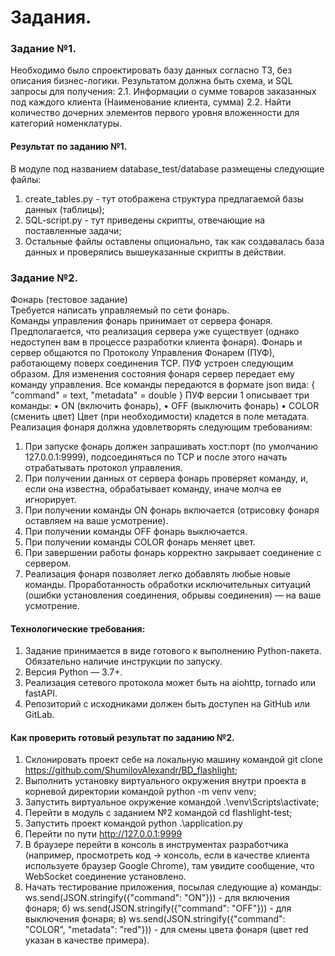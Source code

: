 # Задания.
### Задание №1.
Необходимо было спроектировать базу данных согласно ТЗ, без описания бизнес-логики. Результатом должна быть схема, и SQL запросы для получения: 
2.1. Информации о сумме товаров заказанных под каждого клиента (Наименование клиента, сумма)
2.2. Найти количество дочерних элементов первого уровня вложенности для категорий номенклатуры.
#### Результат по заданию №1.
В модуле под названием database_test/database размещены следующие файлы:
1) create_tables.py - тут отображена структура предлагаемой базы данных (таблицы);
2) SQL-script.py - тут приведены скрипты, отвечающие на поставленные задачи;
3) Остальные файлы оставлены опционально, так как создавалась база данных и проверялись вышеуказанные скрипты в действии.

### Задание №2.
Фонарь (тестовое задание) <br>
Требуется написать управляемый по сети фонарь. <br>
Команды управления фонарь принимает от сервера фонаря. Предполагается, что 
реализация сервера уже
существует (однако недоступен вам в процессе разработки клиента фонаря). Фонарь
и сервер общаются по Протоколу Управления Фонарем (ПУФ), работающему поверх
соединения TCP.
ПУФ устроен следующим образом. Для изменения состояния фонаря сервер
передает ему команду управления. Все команды передаются в формате json вида:
{
 "command" = text,
 "metadata" = double
}
ПУФ версии 1 описывает три команды:
• ON (включить фонарь),
• OFF (выключить фонарь)
• COLOR (сменить цвет)
Цвет (при необходимости) кладется в поле метадата.
Реализация фонаря должна удовлетворять следующим требованиям:
1. При запуске фонарь должен запрашивать хост:порт (по умолчанию
127.0.0.1:9999), подсоединяться по TCP и после этого начать
отрабатывать протокол управления.
2. При получении данных от сервера фонарь проверяет команду,
и, если она известна, обрабатывает команду, иначе молча ее игнорирует.
3. При получении команды ON фонарь включается (отрисовку
фонаря оставляем на ваше усмотрение).
4. При получении команды OFF фонарь выключается.
5. При получении команды COLOR фонарь меняет цвет.
6. При завершении работы фонарь корректно закрывает соединение
с сервером.
7. Реализация фонаря позволяет легко добавлять любые новые команды.
Проработанность обработки исключительных ситуаций (ошибки установления соединения, обрывы соединения) — на ваше усмотрение.
#### Технологические требования:
1. Задание принимается в виде готового к выполнению Python-пакета.
Обязательно наличие инструкции по запуску.
2. Версия Python — 3.7+.
3. Реализация сетевого протокола может быть на aiohttp, tornado или fastAPI.
4. Репозиторий с исходниками должен быть доступен на GitHub или GitLab.

#### Как проверить готовый результат по заданию №2.
1) Склонировать проект себе на локальную машину командой git clone https://github.com/ShumilovAlexandr/BD_flashlight;
2) Выполнить установку виртуального окружения внутри проекта в корневой директории командой python -m venv venv;
3) Запустить виртуальное окружение командой  .\venv\Scripts\activate;
4) Перейти в модуль с заданием №2 командой cd flashlight-test;
5) Запустить проект командой python .\application.py
6) Перейти по пути http://127.0.0.1:9999
7) В браузере перейти в консоль в инструментах разработчика (например, просмотреть код -> консоль, если в качестве клиента используете браузер Google Chrome), там увидите сообщение, что WebSocket соединение установлено.
8) Начать тестирование приложения, посылая следующие
   а) команды: ws.send(JSON.stringify({"command": "ON"})) - для включения фонаря;
   б) ws.send(JSON.stringify({"command": "OFF"})) - для выключения фонаря;
   в) ws.send(JSON.stringify({"command": "COLOR", "metadata": "red"})) - для смены цвета фонаря (цвет red указан в качестве примера).
